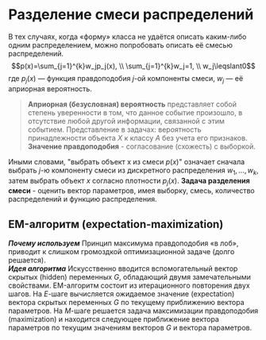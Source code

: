 #  Разделение смеси распределений

В тех случаях, когда «форму» класса не удаётся описать каким-либо одним распределением, можно попробовать описать её смесью распределений.
$$p(x)=\sum_{j=1}^{k}w_jp_j(x),  \\  \sum_{j=1}^{k}w_j=1, \\ w_j\leqslant0$$
где $p_j (x)$ — функция правдоподобия $j$-ой компоненты смеси, $w_j$ — её априорная вероятность.

>**Априорная  (безусловная) вероятность** представляет собой степень уверенности в том, что данное событие произошло, в отсутствие любой другой информации, связанной с этим событием. Представление в задачах: вероятность принадлежности объекта $X$ к классу $A$ без учета его признаков.
>**Значение правдоподобия** - согласование (схожесть) с выборкой.

Иными словами, "выбрать объект x из смеси $p(x)$" означает сначала выбрать $j$-ю компоненту смеси из дискретного распределения ${w_1, . . . , w_k}$, затем выбрать объект $x$ согласно плотности $p_j(x)$.
**Задача разделения смеси** - оценить вектор параметров, имея выборку,  смесь, количество распределений и функцию распределения.
## EM-алгоритм (expectation-maximization)
***Почему используем***
Принцип максимума правдоподобия «в лоб», приводит к слишком громоздкой оптимизационной задаче (долго решается).  
***Идея алгоритма***
Искусственно вводится вспомогательный вектор скрытых (hidden) переменных $G$, обладающий двумя замечательными свойствами. 
EM-алгоритм состоит из итерационного повторения двух шагов. 
На $E$-шаге вычисляется ожидаемое значение (expectation) вектора скрытых переменных $G$ по текущему приближению вектора параметров. На $М$-шаге решается задача максимизации правдоподобия (maximization) и находится следующее приближение вектора параметров по текущим значениям векторов $G$ и вектора параметров.

